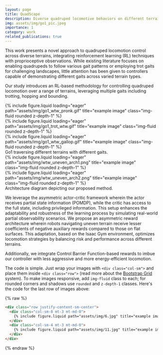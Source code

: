 ```yaml
---
layout: page
title: QuadScape
description: Diverse quadruped locomotive behaviors on different terrains
img: assets/img/go1_pic.jpeg
importance: 1
category: work
related_publications: true
---
```


This work presents a novel approach to quadruped locomotion control across diverse
terrains, integrating reinforcement learning (RL) techniques with proprioceptive
observations. While existing literature focuses on enabling quadrupeds to follow various gait
patterns or employing trot gaits for challenging landscapes, little attention has been given to
controllers capable of demonstrating different gaits across varied terrain types. 

Our study introduces an RL-based methodology for controlling quadruped locomotion over a range of
terrains, leveraging multiple gaits including trotting, hopping and bounding.

<div class="row">
    <div class="col-sm mt-3 mt-md-0">
        {% include figure.liquid loading="eager" path="assets/img/go1_wtw_pronk.gif" title="example image" class="img-fluid rounded z-depth-1" %}
    </div>
    <div class="col-sm mt-3 mt-md-0">
        {% include figure.liquid loading="eager" path="assets/img/go1_trot_wtw.gif" title="example image" class="img-fluid rounded z-depth-1" %}
    </div>
    <div class="col-sm mt-3 mt-md-0">
        {% include figure.liquid loading="eager" path="assets/img/go1_wtw_gallop.gif" title="example image" class="img-fluid rounded z-depth-1" %}
    </div>
</div>
<div class="caption">
    Go1 traversing different terrains with different gaits.
</div>
<div class="row">
    <div class="col-sm mt-3 mt-md-0">
        {% include figure.liquid loading="eager" path="assets/img/wtw_uneven_arch1.png" title="example image" class="img-fluid rounded z-depth-1" %}
    </div>
    <div class="col-sm mt-3 mt-md-0">
        {% include figure.liquid loading="eager" path="assets/img/wtw_uneven_arch2.png" title="example image" class="img-fluid rounded z-depth-1" %}
    </div>

</div>
<div class="caption">
    Architecture diagram depicting our proposed method.
</div>

We leverage the asymmetric actor-critic framework wherein the actor receives
partial state information (POMDP), while the critic has access to the full state, including
privileged information. This setup enhances the adaptability and robustness of the learning
process by simulating real-world partial observability scenarios. We propose an asymmetric
reward architecture wherein robots navigating uneven terrain receive lesser coefficients of
negative auxiliary rewards compared to those on flat surfaces. This adaptation, based on the
Isaac Gym environment, optimizes locomotion strategies by balancing risk and performance
across different terrains.

Additionally, we integrate Control Barrier Function-based rewards to imbue our controller
with less aggressive and more energy-efficient locomotion.

[//]: # (<div class="row justify-content-sm-center">)

[//]: # (    <div class="col-sm-8 mt-3 mt-md-0">)

[//]: # (        {% include figure.liquid path="assets/img/6.jpg" title="example image" class="img-fluid rounded z-depth-1" %})

[//]: # (    </div>)

[//]: # (    <div class="col-sm-4 mt-3 mt-md-0">)

[//]: # (        {% include figure.liquid path="assets/img/11.jpg" title="example image" class="img-fluid rounded z-depth-1" %})

[//]: # (    </div>)

[//]: # (</div>)

[//]: # (<div class="caption">)

[//]: # (    You can also have artistically styled 2/3 + 1/3 images, like these.)

[//]: # (</div>)

The code is simple.
Just wrap your images with `<div class="col-sm">` and place them inside `<div class="row">` (read more about the <a href="https://getbootstrap.com/docs/4.4/layout/grid/">Bootstrap Grid</a> system).
To make images responsive, add `img-fluid` class to each; for rounded corners and shadows use `rounded` and `z-depth-1` classes.
Here's the code for the last row of images above:

{% raw %}

```html
<div class="row justify-content-sm-center">
  <div class="col-sm-8 mt-3 mt-md-0">
    {% include figure.liquid path="assets/img/6.jpg" title="example image" class="img-fluid rounded z-depth-1" %}
  </div>
  <div class="col-sm-4 mt-3 mt-md-0">
    {% include figure.liquid path="assets/img/11.jpg" title="example image" class="img-fluid rounded z-depth-1" %}
  </div>
</div>
```

{% endraw %}
